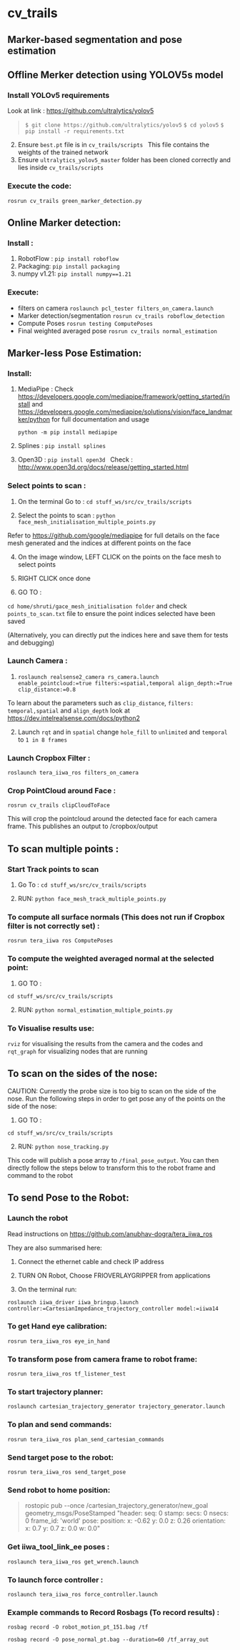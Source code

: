 # cv_trails


## Marker-based segmentation and pose estimation


## Offline Merker detection using YOLOV5s model 
### Install YOLOv5 requirements 
Look at link : https://github.com/ultralytics/yolov5
>`$ git clone https://github.com/ultralytics/yolov5`
`$ cd yolov5`
`$ pip install -r requirements.txt`

2. Ensure `best.pt` file is in `cv_trails/scripts ` This file contains the weights of the trained network
3. Ensure `ultralytics_yolov5_master` folder has been cloned correctly and lies inside `cv_trails/scripts `
### Execute the code:
   `rosrun cv_trails green_marker_detection.py`


## Online Marker detection: 
### Install :
1. RobotFlow :
   ` pip install roboflow `
3. Packaging:
   ` pip install packaging `
5. numpy v1.21:
   `pip install numpy==1.21`

### Execute: 
- filters on camera
 `roslaunch pcl_tester filters_on_camera.launch`
 - Marker detection/segmentation
 `rosrun cv_trails roboflow_detection`
 - Compute Poses
 `rosrun testing ComputePoses`
 - Final weighted averaged pose
 `rosrun cv_trails normal_estimation`


## Marker-less Pose Estimation:

### Install:
1. MediaPipe :
   Check https://developers.google.com/mediapipe/framework/getting_started/install  and https://developers.google.com/mediapipe/solutions/vision/face_landmarker/python for full documentation and usage

   `python -m pip install mediapipe`
   
2. Splines :
   `pip install splines`

3. Open3D :
   `pip install open3d `
   Check : http://www.open3d.org/docs/release/getting_started.html

    
### Select points to scan :

1. On the terminal Go to :
` cd stuff_ws/src/cv_trails/scripts `

2. Select the points to scan :
` python face_mesh_initialisation_multiple_points.py `

Refer to https://github.com/google/mediapipe for full details on the face mesh generated and the indices at different points on the face

4. On the image window, LEFT CLICK on the points on the face mesh to select points
   
6. RIGHT CLICK once done
   
7. GO TO :

` cd home/shruti/gace_mesh_initialisation folder ` and check `points_to_scan.txt` file to ensure the point indices selected have been saved

(Alternatively, you can directly put the indices here and save them for tests and debugging) 

### Launch Camera :


1. `roslaunch realsense2_camera rs_camera.launch enable_pointcloud:=true filters:=spatial,temporal align_depth:=True clip_distance:=0.8 `

To learn about the parameters such as `clip_distance`, `filters: temporal,spatial` and `align_depth` look at https://dev.intelrealsense.com/docs/python2

2. Launch `rqt` and in `spatial` change `hole_fill` to `unlimited` and `temporal` to `1 in 8 frames`


### Launch Cropbox Filter : 
`roslaunch tera_iiwa_ros filters_on_camera `



### Crop PointCloud around Face : 
` rosrun cv_trails clipCloudToFace `

This will crop the pointcloud around the detected face for each camera frame. This publishes an output to /cropbox/output


## To scan multiple points :



### Start Track points to scan
1. Go To : 
`cd stuff_ws/src/cv_trails/scripts`

2. RUN:
`python face_mesh_track_multiple_points.py`

### To compute all surface normals (This does not run if Cropbox filter is not correctly set) : 

` rosrun tera_iiwa ros ComputePoses `

### To compute the weighted averaged normal at the selected point:

1. GO TO :

`cd stuff_ws/src/cv_trails/scripts`

2. RUN: 
`python normal_estimation_multiple_points.py `

### To Visualise results use: 
` rviz ` for visualising the results from the camera and the codes and ` rqt_graph ` for visualizing nodes that are running

## To scan on the sides of the nose: 
CAUTION: Currently the probe size is too big to scan on the side of the nose. Run the following steps in order to get pose any of the points on the side of the nose:
1. GO TO :

`cd stuff_ws/src/cv_trails/scripts`

2. RUN: 
`python nose_tracking.py `

This code will publish a pose array to `/final_pose_output`. You can then directly follow the steps below to transform this to the robot frame and command to the robot
 

## To send Pose to the Robot:

### Launch the robot

Read instructions on https://github.com/anubhav-dogra/tera_iiwa_ros

They are also summarised here: 

1. Connect the ethernet cable and check IP address

2. TURN ON Robot, Choose FRIOVERLAYGRIPPER from applications

3. On the terminal run:

` roslaunch iiwa_driver iiwa_bringup.launch controller:=CartesianImpedance_trajectory_controller model:=iiwa14 `

### To get Hand eye calibration:

` rosrun tera_iiwa_ros eye_in_hand `


### To transform pose from camera frame to robot frame:


` rosrun tera_iiwa_ros tf_listener_test ` 


### To start trajectory planner:


` roslaunch cartesian_trajectory_generator trajectory_generator.launch `

### To plan and send commands: 

` rosrun tera_iiwa_ros plan_send_cartesian_commands `


### Send target pose to the robot:

 ` rosrun tera_iiwa_ros send_target_pose `

### Send robot to home position:
>rostopic pub --once /cartesian_trajectory_generator/new_goal geometry_msgs/PoseStamped "header:
>  seq: 0
>  stamp:
>    secs: 0
>    nsecs: 0
>  frame_id: 'world'
>pose:
  position:
    x: -0.62
    y: 0.0
    z: 0.26
  orientation:
    x: 0.7
    y: 0.7
    z: 0.0
    w: 0.0" 


### Get iiwa_tool_link_ee poses :

` roslaunch tera_iiwa_ros get_wrench.launch `


### To launch force controller : 
`roslaunch tera_iiwa_ros force_controller.launch`


### Example commands to Record Rosbags (To record results) :

` rosbag record -O robot_motion_pt_151.bag /tf `

` rosbag record -O pose_normal_pt.bag --duration=60 /tf_array_out `